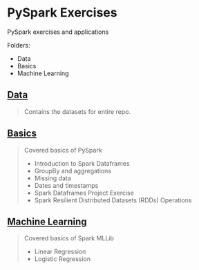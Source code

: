 # PySpark Exercises
PySpark exercises and applications

Folders:
* Data
* Basics
* Machine Learning

## [Data](https://github.com/eren-darici/pyspark-exercises/tree/master/data)
> Contains the datasets for entire repo.

## [Basics](https://github.com/eren-darici/pyspark-exercises/tree/master/Basics)
> Covered basics of PySpark
>   - Introduction to Spark Dataframes
>   - GroupBy and aggregations
>   - Missing data
>   - Dates and timestamps
>   - Spark Dataframes Project Exercise
>   - Spark Resilient Distributed Datasets (RDDs) Operations


## [Machine Learning](https://github.com/eren-darici/pyspark-exercises/tree/master/ML)
> Covered basics of Spark MLLib
>   - Linear Regression
>   - Logistic Regression
